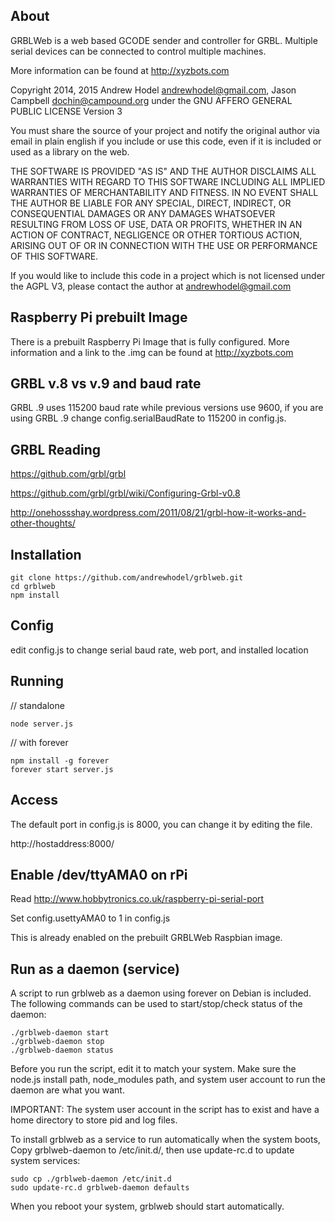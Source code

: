 ## About

GRBLWeb is a web based GCODE sender and controller for GRBL.  Multiple serial devices can be connected to control multiple machines.

More information can be found at http://xyzbots.com

Copyright 2014, 2015 Andrew Hodel andrewhodel@gmail.com, Jason Campbell dochin@campound.org under the GNU AFFERO GENERAL PUBLIC LICENSE Version 3

You must share the source of your project and notify the original author via email in plain english if you include or use this code, even if it is included or used as a library on the web.

THE SOFTWARE IS PROVIDED "AS IS" AND THE AUTHOR DISCLAIMS ALL WARRANTIES
WITH REGARD TO THIS SOFTWARE INCLUDING ALL IMPLIED WARRANTIES OF
MERCHANTABILITY AND FITNESS. IN NO EVENT SHALL THE AUTHOR BE LIABLE FOR
ANY SPECIAL, DIRECT, INDIRECT, OR CONSEQUENTIAL DAMAGES OR ANY DAMAGES
WHATSOEVER RESULTING FROM LOSS OF USE, DATA OR PROFITS, WHETHER IN AN
ACTION OF CONTRACT, NEGLIGENCE OR OTHER TORTIOUS ACTION, ARISING OUT OF
OR IN CONNECTION WITH THE USE OR PERFORMANCE OF THIS SOFTWARE.

If you would like to include this code in a project which is not licensed under the AGPL V3, please contact the author at andrewhodel@gmail.com

## Raspberry Pi prebuilt Image

There is a prebuilt Raspberry Pi Image that is fully configured.  More information and a link to the .img can be found at http://xyzbots.com

## GRBL v.8 vs v.9 and baud rate

GRBL .9 uses 115200 baud rate while previous versions use 9600, if you are using GRBL .9 change config.serialBaudRate to 115200 in config.js.

## GRBL Reading

https://github.com/grbl/grbl

https://github.com/grbl/grbl/wiki/Configuring-Grbl-v0.8

http://onehossshay.wordpress.com/2011/08/21/grbl-how-it-works-and-other-thoughts/

## Installation

```
git clone https://github.com/andrewhodel/grblweb.git
cd grblweb
npm install
```

## Config

edit config.js to change serial baud rate, web port, and installed location

## Running

// standalone
```
node server.js
```

// with forever
```
npm install -g forever
forever start server.js
```

## Access

The default port in config.js is 8000, you can change it by editing the file.

http://hostaddress:8000/

## Enable /dev/ttyAMA0 on rPi

Read http://www.hobbytronics.co.uk/raspberry-pi-serial-port

Set config.usettyAMA0 to 1 in config.js

This is already enabled on the prebuilt GRBLWeb Raspbian image.

## Run as a daemon (service)

A script to run grblweb as a daemon using forever on Debian is included.
The following commands can be used to start/stop/check status of the daemon:

	./grblweb-daemon start
	./grblweb-daemon stop
	./grblweb-daemon status

Before you run the script, edit it to match your system.  Make sure the node.js
install path, node_modules path, and system user account to run the daemon are
what you want.  

IMPORTANT: The system user account in the script has to exist
and have a home directory to store pid and log files.

To install grblweb as a service to run automatically when the system boots,
Copy grblweb-daemon to /etc/init.d/, then use update-rc.d to update system
services:

	sudo cp ./grblweb-daemon /etc/init.d
	sudo update-rc.d grblweb-daemon defaults

When you reboot your system, grblweb should start automatically.

